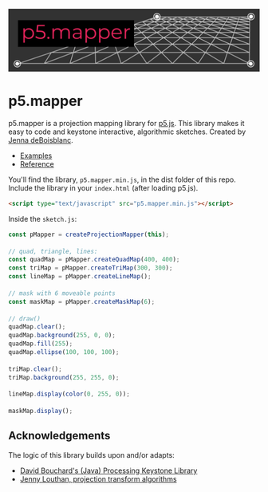 

![logo](images/p5mapper.jpg)

# p5.mapper
p5.mapper is a projection mapping library for [p5.js](https://p5js.org/). This library makes it easy to code and keystone interactive, algorithmic sketches. Created by [Jenna deBoisblanc](https://jdeboi.com/).


* [Examples](examples)
* [Reference](reference/README.md)

You'll find the library, `p5.mapper.min.js`, in the dist folder of this repo. Include the library in your `index.html` (after loading p5.js).

```html
<script type="text/javascript" src="p5.mapper.min.js"></script>
```

Inside the `sketch.js`:
```javascript
const pMapper = createProjectionMapper(this);

// quad, triangle, lines:
const quadMap = pMapper.createQuadMap(400, 400);
const triMap = pMapper.createTriMap(300, 300);
const lineMap = pMapper.createLineMap();

// mask with 6 moveable points
const maskMap = pMapper.createMaskMap(6);

// draw()
quadMap.clear();
quadMap.background(255, 0, 0);
quadMap.fill(255);
quadMap.ellipse(100, 100, 100);

triMap.clear();
triMap.background(255, 255, 0);

lineMap.display(color(0, 255, 0));

maskMap.display();
```

## Acknowledgements

The logic of this library builds upon and/or adapts:
* [David Bouchard's (Java) Processing Keystone Library](http://keystonep5.sourceforge.net/)
* [Jenny Louthan, projection transform algorithms](https://github.com/jlouthan/perspective-transform) 

